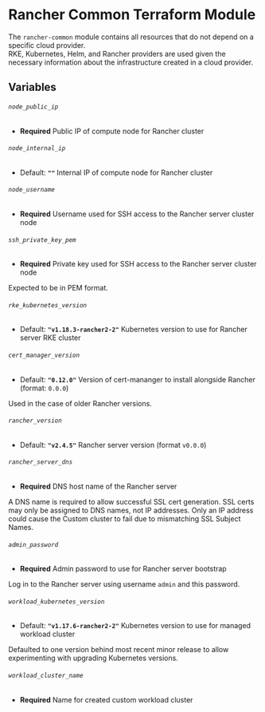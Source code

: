 # Rancher Common Terraform Module

The `rancher-common` module contains all resources that do not depend on a specific cloud provider.  
RKE, Kubernetes, Helm, and Rancher providers are used given the necessary information about the infrastructure created in a cloud provider.

## Variables

###### `node_public_ip`
- **Required**
Public IP of compute node for Rancher cluster

###### `node_internal_ip`
- Default: **`""`**
Internal IP of compute node for Rancher cluster

###### `node_username`
- **Required**
Username used for SSH access to the Rancher server cluster node

###### `ssh_private_key_pem`
- **Required**
Private key used for SSH access to the Rancher server cluster node

Expected to be in PEM format.

###### `rke_kubernetes_version`
- Default: **`"v1.18.3-rancher2-2"`**
Kubernetes version to use for Rancher server RKE cluster

###### `cert_manager_version`
- Default: **`"0.12.0"`**
Version of cert-mananger to install alongside Rancher (format: `0.0.0`)

Used in the case of older Rancher versions.

###### `rancher_version`
- Default: **`"v2.4.5"`**
Rancher server version (format `v0.0.0`)

###### `rancher_server_dns`
- **Required**
DNS host name of the Rancher server

A DNS name is required to allow successful SSL cert generation.
SSL certs may only be assigned to DNS names, not IP addresses.
Only an IP address could cause the Custom cluster to fail due to mismatching SSL Subject Names.

###### `admin_password`
- **Required**
Admin password to use for Rancher server bootstrap

Log in to the Rancher server using username `admin` and this password.

###### `workload_kubernetes_version`
- Default: **`"v1.17.6-rancher2-2"`**
Kubernetes version to use for managed workload cluster

Defaulted to one version behind most recent minor release to allow experimenting with upgrading Kubernetes versions.

###### `workload_cluster_name`
- **Required**
Name for created custom workload cluster

